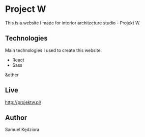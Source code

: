# Project W
This is a website I made for interior architecture studio - Projekt W.
	
## Technologies
Main technologies I used to create this website:
* React
* Sass

&other
	
## Live
http://projektw.pl/

## Author
Samuel Kędziora
